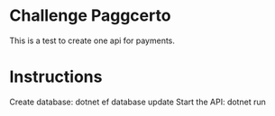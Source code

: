 # Challenge Paggcerto
This is a test to create one api for payments.

# Instructions
Create database: dotnet ef database update
Start the API: dotnet run
